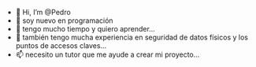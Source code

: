 - 👋 Hi, I’m @Pedro
- 👀 soy nuevo en programación 
- 🌱 tengo mucho tiempo y quiero aprender...
- 💞️ también tengo mucha experiencia en seguridad de datos físicos y los puntos de accesos claves...
- 📫 necesito un tutor que me ayude a crear mi proyecto...

<!---
Pdb90/Pdb90 is a ✨ special ✨ repository because its `README.md` (this file) appears on your GitHub profile.
You can click the Preview link to take a look at your changes.
--->
